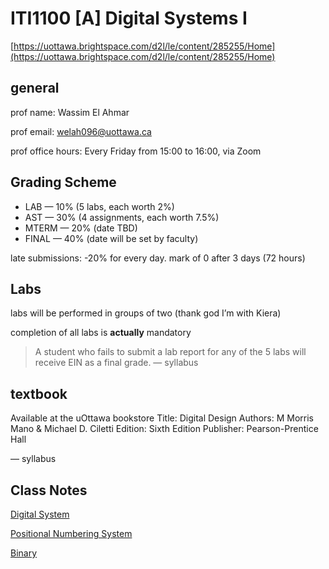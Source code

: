 # ITI1100 [A] Digital Systems I

[https://uottawa.brightspace.com/d2l/le/content/285255/Home](https://uottawa.brightspace.com/d2l/le/content/285255/Home)

## general

prof name: Wassim El Ahmar

prof email: [welah096@uottawa.ca](mailto:welah096@uottawa.ca)

prof office hours: Every Friday from 15:00 to 16:00, via Zoom

## Grading Scheme

- LAB — 10% (5 labs, each worth 2%)
- AST — 30% (4 assignments, each worth 7.5%)
- MTERM — 20% (date TBD)
- FINAL — 40% (date will be set by faculty)

late submissions: -20% for every day. mark of 0 after 3 days (72 hours)

## Labs

labs will be performed in groups of two (thank god I’m with Kiera)

completion of all labs is **actually** mandatory

> A student who fails to submit a lab report for any of the 5 labs will receive EIN as a final grade. — syllabus
> 

## textbook

Available at the uOttawa bookstore
Title: Digital Design
Authors: M Morris Mano & Michael D. Ciletti
Edition: Sixth Edition
Publisher: Pearson-Prentice Hall

— syllabus

## Class Notes

[Digital System](Notes%20797754650f904ea69294e3a146c4d48f/Digital%20System%20bbedb8f9ddee431180e4d4feffaf88e3.md)

[Positional Numbering System](Notes%20797754650f904ea69294e3a146c4d48f/Positional%20Numbering%20System%20f9660787af6e443e96ee364c9c36ab9c.md)

[Binary](Notes%20797754650f904ea69294e3a146c4d48f/Binary%20d3f910562457407088be1154717f1a9a.md)